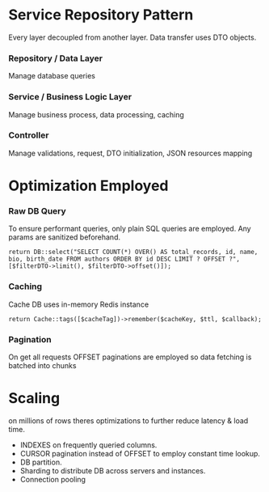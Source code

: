 # Service Repository Pattern

Every layer decoupled from another layer. Data transfer uses DTO objects.

### Repository / Data Layer

Manage database queries

### Service / Business Logic Layer

Manage business process, data processing, caching

### Controller

Manage validations, request, DTO initialization, JSON resources mapping

# Optimization Employed

### Raw DB Query

To ensure performant queries, only plain SQL queries are employed. Any params are sanitized beforehand.

```
return DB::select("SELECT COUNT(*) OVER() AS total_records, id, name, bio, birth_date FROM authors ORDER BY id DESC LIMIT ? OFFSET ?", [$filterDTO->limit(), $filterDTO->offset()]);
```

### Caching

Cache DB uses in-memory Redis instance

```
return Cache::tags([$cacheTag])->remember($cacheKey, $ttl, $callback);
```

### Pagination

On get all requests OFFSET paginations are employed so data fetching is batched into chunks

# Scaling

on millions of rows theres optimizations to further reduce latency & load time.

- INDEXES on frequently queried columns.
- CURSOR pagination instead of OFFSET to employ constant time lookup.
- DB partition.
- Sharding to distribute DB across servers and instances.
- Connection pooling
